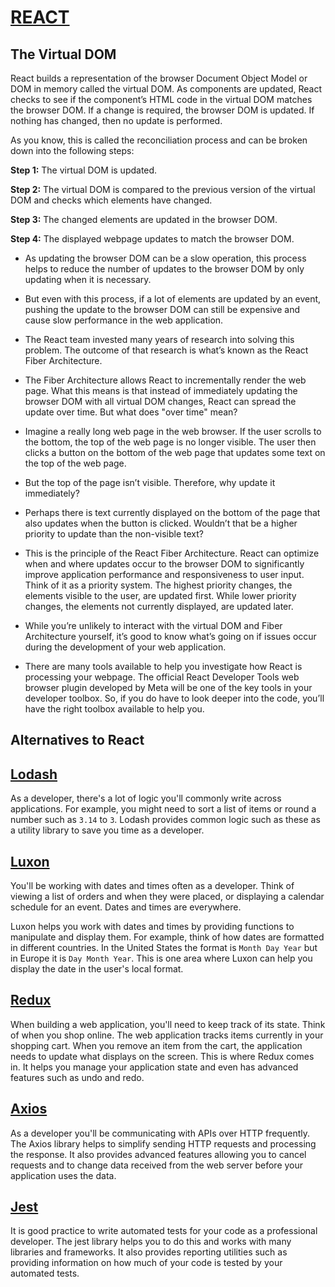 # [REACT](https://reactjs.org/)

## The Virtual DOM

React builds a representation of the browser Document Object Model or DOM in memory called the virtual DOM. As components are updated, React checks to see if the component’s HTML code in the virtual DOM matches the browser DOM. If a change is required, the browser DOM is updated. If nothing has changed, then no update is performed.

As you know, this is called the reconciliation process and can be broken down into the following steps:

__Step 1:__ The virtual DOM is updated.

__Step 2:__ The virtual DOM is compared to the previous version of the virtual DOM and checks which elements have changed.

__Step 3:__ The changed elements are updated in the browser DOM.

__Step 4:__ The displayed webpage updates to match the browser DOM.

* As updating the browser DOM can be a slow operation, this process helps to reduce the number of updates to the browser DOM by only updating when it is necessary.

* But even with this process, if a lot of elements are updated by an event, pushing the update to the browser DOM can still be expensive and cause slow performance in the web application.

* The React team invested many years of research into solving this problem. The outcome of that research is what’s known as the React Fiber Architecture.

* The Fiber Architecture allows React to incrementally render the web page. What this means is that instead of immediately updating the browser DOM with all virtual DOM changes, React can spread the update over time. But what does "over time" mean?

* Imagine a really long web page in the web browser. If the user scrolls to the bottom, the top of the web page is no longer visible. The user then clicks a button on the bottom of the web page that updates some text on the top of the web page.

* But the top of the page isn’t visible. Therefore, why update it immediately?

* Perhaps there is text currently displayed on the bottom of the page that also updates when the button is clicked. Wouldn’t that be a higher priority to update than the non-visible text?

* This is the principle of the React Fiber Architecture. React can optimize when and where updates occur to the browser DOM to significantly improve application performance and responsiveness to user input. Think of it as a priority system. The highest priority changes, the elements visible to the user, are updated first. While lower priority changes, the elements not currently displayed, are updated later.

* While you’re unlikely to interact with the virtual DOM and Fiber Architecture yourself, it’s good to know what’s going on if issues occur during the development of your web application.

* There are many tools available to help you investigate how React is processing your webpage. The official React Developer Tools web browser plugin developed by Meta will be one of the key tools in your developer toolbox. So, if you do have to look deeper into the code, you’ll have the right toolbox available to help you.

## Alternatives to React

## [Lodash](https://lodash.com/)
As a developer, there's a lot of logic you'll commonly write across applications. For example, you might need to sort a list of items or round a number such as `3.14` to `3`. Lodash provides common logic such as these as a utility library to save you time as a developer.

## [Luxon](https://moment.github.io/luxon/#/)
You'll be working with dates and times often as a developer. Think of viewing a list of orders and when they were placed, or displaying a calendar schedule for an event. Dates and times are everywhere.

Luxon helps you work with dates and times by providing functions to manipulate and display them. For example, think of how dates are formatted in different countries. In the United States the format is `Month Day Year` but in Europe it is `Day Month Year`. This is one area where Luxon can help you display the date in the user's local format.



## [Redux](https://redux.js.org/)
When building a web application, you'll need to keep track of its state. Think of when you shop online. The web application tracks items currently in your shopping cart. When you remove an item from the cart, the application needs to update what displays on the screen. This is where Redux comes in. It helps you manage your application state and even has advanced features such as undo and redo.

## [Axios](https://axios-http.com/)
As a developer you'll be communicating with APIs over HTTP frequently. The Axios library helps to simplify sending HTTP requests and processing the response. It also provides advanced features allowing you to cancel requests and to change data received from the web server before your application uses the data.

## [Jest](https://jestjs.io/)
It is good practice to write automated tests for your code as a professional developer. The jest library helps you to do this and works with many libraries and frameworks. It also provides reporting utilities such as providing information on how much of your code is tested by your automated tests.